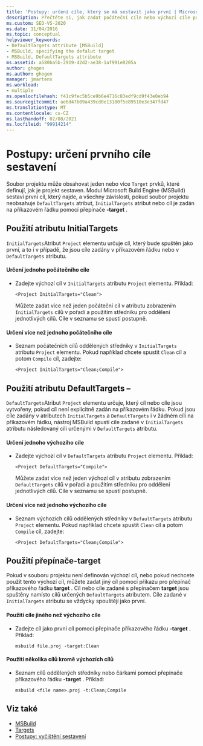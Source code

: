 ```yaml
---
title: 'Postupy: určení cíle, který se má sestavit jako první | Microsoft Docs'
description: Přečtěte si, jak zadat počáteční cíle nebo výchozí cíle pro sestavení prvních v souborech projektu MSBuild.
ms.custom: SEO-VS-2020
ms.date: 11/04/2016
ms.topic: conceptual
helpviewer_keywords:
- DefaultTargets attribute [MSBuild]
- MSBuild, specifying the defalut target
- MSBuild, DefaultTargets attribute
ms.assetid: a580ba5b-2919-42d2-ae38-1af991e0205a
author: ghogen
ms.author: ghogen
manager: jmartens
ms.workload:
- multiple
ms.openlocfilehash: f41c9fec5b5ce9b6e4716c83edf9cd9f43e0eb94
ms.sourcegitcommit: ae6d47b09a439cd0e13180f5e89510e3e347fd47
ms.translationtype: MT
ms.contentlocale: cs-CZ
ms.lasthandoff: 02/08/2021
ms.locfileid: "99914214"
---
```

# <a name="how-to-specify-which-target-to-build-first"></a>Postupy: určení prvního cíle sestavení

Soubor projektu může obsahovat jeden nebo více `Target` prvků, které definují, jak je projekt sestaven. Modul Microsoft Build Engine (MSBuild) sestaví první cíl, který najde, a všechny závislosti, pokud soubor projektu neobsahuje `DefaultTargets` atribut, `InitialTargets` atribut nebo cíl je zadán na příkazovém řádku pomocí přepínače **-target** .
## <a name="use-the-initialtargets-attribute"></a>Použití atributu InitialTargets

`InitialTargets`Atribut `Project` elementu určuje cíl, který bude spuštěn jako první, a to i v případě, že jsou cíle zadány v příkazovém řádku nebo v `DefaultTargets` atributu.

#### <a name="to-specify-one-initial-target"></a>Určení jednoho počátečního cíle

- Zadejte výchozí cíl v `InitialTargets` atributu `Project` elementu. Příklad:

   `<Project InitialTargets="Clean">`

  Můžete zadat více než jeden počáteční cíl v atributu zobrazením `InitialTargets` cílů v pořadí a použitím středníku pro oddělení jednotlivých cílů. Cíle v seznamu se spustí postupně.

#### <a name="to-specify-more-than-one-initial-target"></a>Určení více než jednoho počátečního cíle

- Seznam počátečních cílů oddělených středníky v `InitialTargets` atributu `Project` elementu. Pokud například chcete spustit `Clean` cíl a potom `Compile` cíl, zadejte:

     `<Project InitialTargets="Clean;Compile">`

## <a name="use-the-defaulttargets-attribute"></a>Použití atributu DefaultTargets –

 `DefaultTargets`Atribut `Project` elementu určuje, který cíl nebo cíle jsou vytvořeny, pokud cíl není explicitně zadán na příkazovém řádku. Pokud jsou cíle zadány v atributech `InitialTargets` a `DefaultTargets` i v žádném cíli na příkazovém řádku, nástroj MSBuild spustí cíle zadané v `InitialTargets` atributu následovaný cíli určenými v `DefaultTargets` atributu.

#### <a name="to-specify-one-default-target"></a>Určení jednoho výchozího cíle

- Zadejte výchozí cíl v `DefaultTargets` atributu `Project` elementu. Příklad:

   `<Project DefaultTargets="Compile">`

  Můžete zadat více než jeden výchozí cíl v atributu zobrazením `DefaultTargets` cílů v pořadí a použitím středníku pro oddělení jednotlivých cílů. Cíle v seznamu se spustí postupně.

#### <a name="to-specify-more-than-one-default-target"></a>Určení více než jednoho výchozího cíle

- Seznam výchozích cílů oddělených středníky v `DefaultTargets` atributu `Project` elementu. Pokud například chcete spustit `Clean` cíl a potom `Compile` cíl, zadejte:

     `<Project DefaultTargets="Clean;Compile">`

## <a name="use-the--target-switch"></a>Použití přepínače-target

 Pokud v souboru projektu není definován výchozí cíl, nebo pokud nechcete použít tento výchozí cíl, můžete zadat jiný cíl pomocí příkazu pro přepínač příkazového řádku **target** . Cíl nebo cíle zadané s přepínačem **target** jsou spuštěny namísto cílů určených `DefaultTargets` atributem. Cíle zadané v `InitialTargets` atributu se vždycky spouštějí jako první.

#### <a name="to-use-a-target-other-than-the-default-target-first"></a>Použití cíle jiného než výchozího cíle

- Zadejte cíl jako první cíl pomocí přepínače příkazového řádku **-target** . Příklad:

     `msbuild file.proj -target:Clean`

#### <a name="to-use-several-targets-other-than-the-default-targets-first"></a>Použití několika cílů kromě výchozích cílů

- Seznam cílů oddělených středníky nebo čárkami pomocí přepínače příkazového řádku **-target** . Příklad:

     `msbuild <file name>.proj -t:Clean;Compile`

## <a name="see-also"></a>Viz také

- [MSBuild](../msbuild/msbuild.md)
- [Targets](../msbuild/msbuild-targets.md)
- [Postupy: vyčištění sestavení](../msbuild/how-to-clean-a-build.md)

